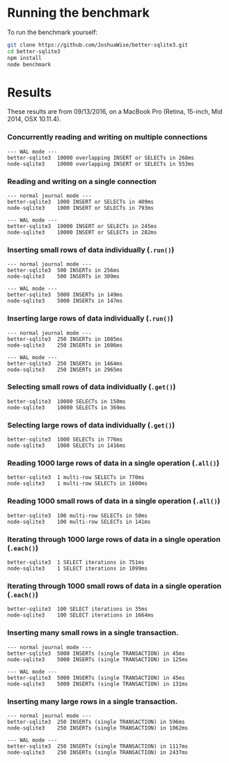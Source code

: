 # Running the benchmark

To run the benchmark yourself:
```bash
git clone https://github.com/JoshuaWise/better-sqlite3.git
cd better-sqlite3
npm install
node benchmark
```

# Results

These results are from 09/13/2016, on a MacBook Pro (Retina, 15-inch, Mid 2014, OSX 10.11.4).

### Concurrently reading and writing on multiple connections
```
--- WAL mode ---
better-sqlite3	10000 overlapping INSERT or SELECTs in 268ms
node-sqlite3	10000 overlapping INSERT or SELECTs in 553ms
```

### Reading and writing on a single connection

```
--- normal journal mode ---
better-sqlite3	1000 INSERT or SELECTs in 409ms
node-sqlite3	1000 INSERT or SELECTs in 793ms

--- WAL mode ---
better-sqlite3	10000 INSERT or SELECTs in 245ms
node-sqlite3	10000 INSERT or SELECTs in 282ms
```

### Inserting small rows of data individually (`.run()`)
```
--- normal journal mode ---
better-sqlite3	500 INSERTs in 256ms
node-sqlite3	500 INSERTs in 309ms

--- WAL mode ---
better-sqlite3	5000 INSERTs in 149ms
node-sqlite3	5000 INSERTs in 147ms
```

### Inserting large rows of data individually (`.run()`)
```
--- normal journal mode ---
better-sqlite3	250 INSERTs in 1085ms
node-sqlite3	250 INSERTs in 1606ms

--- WAL mode ---
better-sqlite3	250 INSERTs in 1464ms
node-sqlite3	250 INSERTs in 2965ms
```

### Selecting small rows of data individually (`.get()`)
```
better-sqlite3	10000 SELECTs in 150ms
node-sqlite3	10000 SELECTs in 369ms
```

### Selecting large rows of data individually (`.get()`)
```
better-sqlite3	1000 SELECTs in 776ms
node-sqlite3	1000 SELECTs in 1416ms
```

### Reading 1000 large rows of data in a single operation (`.all()`)
```
better-sqlite3	1 multi-row SELECTs in 770ms
node-sqlite3	1 multi-row SELECTs in 1600ms
```

### Reading 1000 small rows of data in a single operation (`.all()`)
```
better-sqlite3	100 multi-row SELECTs in 50ms
node-sqlite3	100 multi-row SELECTs in 141ms
```

### Iterating through 1000 large rows of data in a single operation (`.each()`)
```
better-sqlite3	1 SELECT iterations in 751ms
node-sqlite3	1 SELECT iterations in 1099ms
```

### Iterating through 1000 small rows of data in a single operation (`.each()`)
```
better-sqlite3	100 SELECT iterations in 35ms
node-sqlite3	100 SELECT iterations in 1664ms
```

### Inserting many small rows in a single transaction.
```
--- normal journal mode ---
better-sqlite3	5000 INSERTs (single TRANSACTION) in 45ms
node-sqlite3	5000 INSERTs (single TRANSACTION) in 125ms

--- WAL mode ---
better-sqlite3	5000 INSERTs (single TRANSACTION) in 45ms
node-sqlite3	5000 INSERTs (single TRANSACTION) in 131ms
```

### Inserting many large rows in a single transaction.
```
--- normal journal mode ---
better-sqlite3	250 INSERTs (single TRANSACTION) in 596ms
node-sqlite3	250 INSERTs (single TRANSACTION) in 1062ms

--- WAL mode ---
better-sqlite3	250 INSERTs (single TRANSACTION) in 1117ms
node-sqlite3	250 INSERTs (single TRANSACTION) in 2437ms
```
